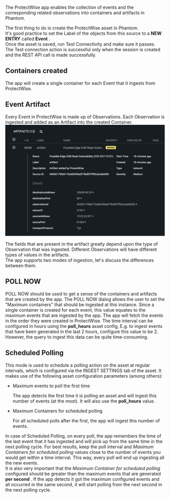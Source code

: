 The ProtectWise app enables the collection of events and the corresponding related observations into
containers and artifacts in Phantom.

The first thing to do is create the ProtectWise asset in Phantom.\
It's good practice to set the Label of the objects from this source to a **NEW ENTRY** called
**Event** .\
Once the asset is saved, run Test Connectivity and make sure it passes.\
The Test connection action is successful only when the session is created and the REST API call is
made successfully.

## Containers created

The app will create a single container for each Event that it ingests from ProtectWise.

## Event Artifact

Every Event in ProtectWise is made up of Observations. Each Observation is ingested and added as an
Artifact into the created Container. [![](img/artifact.png)](img/artifact.png)

The fields that are present in the artifact greatly depend upon the type of Observation that was
ingested. Different Observations will have different types of values in the artifacts.\
The app supports two modes of ingestion, let's discuss the differences between them.

## POLL NOW

POLL NOW should be used to get a sense of the containers and artifacts that are created by the app.
The POLL NOW dialog allows the user to set the "Maximum containers" that should be ingested at this
instance. Since a single container is created for each event, this value equates to the maximum
events that are ingested by the app. The app will fetch the events in the order they were created in
ProtectWise. The time interval can be configured in hours using the **poll_hours** asset config,
E.g. to ingest events that have been generated in the last 2 hours, configure this value to be 2.
However, the query to ingest this data can be quite time-consuming.

## Scheduled Polling

This mode is used to schedule a polling action on the asset at regular intervals, which is
configured via the INGEST SETTINGS tab of the asset. It makes use of the following asset
configuration parameters (among others):

- Maximum events to poll the first time

  The app detects the first time it is polling an asset and will ingest this number of events (at
  the most). It will also use the **poll_hours** value.

- Maximum Containers for scheduled polling

  For all scheduled polls after the first, the app will ingest this number of events.

In case of Scheduled Polling, on every poll, the app remembers the time of the last event that it
has ingested and will pick up from the same time in the next polling cycle. For best results, keep
the poll interval and *Maximum Containers for scheduled polling* values close to the number of
events you would get within a time interval. This way, every poll will end up ingesting all the new
events.\
It is also very important that the *Maximum Container for scheduled polling* configured should be
greater than the maximum events that are generated **per second** . If the app detects it got the
maximum configured events and all occurred in the same second, it will start polling from the next
second in the next polling cycle.

